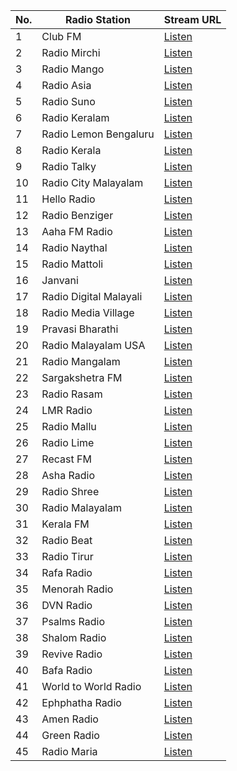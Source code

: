 | No. | Radio Station         | Stream URL                                               |
|-----|-----------------------|----------------------------------------------------------|
| 1   | Club FM               | [Listen](https://sp14.instainternet.com/8050/stream)    |
| 2   | Radio Mirchi          | [Listen](http://listen.openstream.co/4626/audio)        |
| 3   | Radio Mango           | [Listen](https://bcovlive-a.akamaihd.net/19b535b7499a4719a5c19e043063f5d9/ap-southeast-1/6034685947001/playlist.m3u8) |
| 4   | Radio Asia            | [Listen](https://securestreams7.autopo.st/?uri=http://51.255.235.165:5480/;stream.mp3) |
| 5   | Radio Suno            | [Listen](https://playerservices.streamtheworld.com/api/livestream-redirect/SUNO917_SC) |
| 6   | Radio Keralam         | [Listen](https://ice31.securenetsystems.net/RADIOKERAL) |
| 7   | Radio Lemon Bengaluru| [Listen](https://schedule.radiolemonlive.com:7443/listen/radio_lemon_live_bangalore/live) |
| 8   | Radio Kerala          | [Listen](https://eu4.fastcast4u.com/proxy/radiokerala?mp=/1) |
| 9   | Radio Talky           | [Listen](https://media.streambrothers.com:8172/stream)  |
| 10  | Radio City Malayalam | [Listen](https://www.liveradio.es/http://69.162.124.24:8888/Malayalam) |
| 11  | Hello Radio           | [Listen](https://securestreams7.autopo.st/?uri=http://97.74.94.190:17101/helloradio.ogg) |
| 12  | Radio Benziger        | [Listen](https://radio.radiobenziger.com/stream?type=http&nocache=1169) |
| 13  | Aaha FM Radio         | [Listen](http://s2.radio.co/s3801784f1/listen)          |
| 14  | Radio Naythal         | [Listen](https://securestreams7.autopo.st/?uri=http://91.121.82.33:64420/) |
| 15  | Radio Mattoli         | [Listen](https://cast1.my-control-panel.com/proxy/radiomattoli/stream) |
| 16  | Janvani               | [Listen](https://centova87.instainternet.com/proxy/janvanif?mp=/stream) |
| 17  | Radio Digital Malayali| [Listen](https://radio.digitalmalayali.in/listen/stream/radio.mp3) |
| 18  | Radio Media Village   | [Listen](https://443-1.autopo.st/183/stream)            |
| 19  | Pravasi Bharathi      | [Listen](https://securestreams7.autopo.st/?uri=http://109.74.201.252:8000/radio.mp3) |
| 20  | Radio Malayalam USA   | [Listen](https://usa3.fastcast4u.com/proxy/lkuriako?mp=/1) |
| 21  | Radio Mangalam        | [Listen](https://securestreams7.autopo.st/?uri=http://radiomangalam.in:8000/stream) |
| 22  | Sargakshetra FM       | [Listen](https://edge.mixlr.com/channel/ugbfe)         |
| 23  | Radio Rasam           | [Listen](https://schedule.radiorasam.com:7443/radio/8020/stream1) |
| 24  | LMR Radio             | [Listen](https://ais-edge51-live365-dal02.cdnstream.com/a50671) |
| 25  | Radio Mallu           | [Listen](https://usa15.fastcast4u.com/proxy/radiomall/stream) |
| 26  | Radio Lime            | [Listen](https://s5.radio.co/s6e27496ef/listen)         |
| 27  | Recast FM             | [Listen](https://usa8.fastcast4u.com/proxy/auralradio?mp=/1/;stream.mp3) |
| 28  | Asha Radio            | [Listen](https://radio.asharadio.net:8000/asharadio)    |
| 29  | Radio Shree           | [Listen](https://eu10.fastcast4u.com:14910/;?type=http&nocache=1683743676) |
| 30  | Radio Malayalam       | [Listen](https://radiomalayalamfm.com/radio/8000/radio.mp3) |
| 31  | Kerala FM             | [Listen](https://sp14.instainternet.com/8074/stream)    |
| 32  | Radio Beat            | [Listen](http://listen.openstream.co/6761/audio)        |
| 33  | Radio Tirur           | [Listen](https://sonic01.instainternet.com/8002/stream) |
| 34  | Rafa Radio            | [Listen](https://gains.reviveradio.net/proxy/rafaradio?mp=/stream) |
| 35  | Menorah Radio         | [Listen](https://gains.reviveradio.net/proxy/menorah?mp=/stream) |
| 36  | DVN Radio             | [Listen](https://ice31.securenetsystems.net/DVN)         |
| 37  | Psalms Radio          | [Listen](https://s2.citrus3.com:8046/stream)             |
| 38  | Shalom Radio          | [Listen](https://stream.radio.co/s1383afdc9/listen?ver=828256) |
| 39  | Revive Radio          | [Listen](https://gains.reviveradio.net/proxy/revivemalayalam?mp=/stream) |
| 40  | Bafa Radio            | [Listen](https://securestreams7.autopo.st/?uri=http://198.245.60.88:8300/stream) |
| 41  | World to World Radio  | [Listen](https://streaming.radio.co/s4f2cc35de/listen)   |
| 42  | Ephphatha Radio       | [Listen](https://ephphatha.radioca.st/stream)            |
| 43  | Amen Radio            | [Listen](https://ice7.securenetsystems.net/AMENFM)       |
| 44  | Green Radio           | [Listen](https://securestreams7.autopo.st/?uri=http://108.170.51.230:8010/stream) |
| 45  | Radio Maria           | [Listen](https://dreamsiteradiocp2.com/proxy/rmindia1?mp=/stream) |
